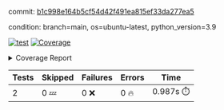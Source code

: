 commit: [b1c998e164b5cf54d42f491ea815ef33da277ea5](https://github.com/rcmdnk/s3-reader/tree/b1c998e164b5cf54d42f491ea815ef33da277ea5)

condition: branch=main, os=ubuntu-latest, python_version=3.9

[![test](https://github.com/rcmdnk/s3-reader/actions/workflows/test.yml/badge.svg)](https://github.com/rcmdnk/s3-reader/actions/runs/9947224604)
<a href="https://github.com/rcmdnk/s3-reader/blob/b1c998e164b5cf54d42f491ea815ef33da277ea5/README.md"><img alt="Coverage" src="https://img.shields.io/badge/Coverage-36%25-red.svg" /></a><details><summary>Coverage Report </summary><table><tr><th>File</th><th>Stmts</th><th>Miss</th><th>Cover</th><th>Missing</th></tr><tbody><tr><td colspan="5"><b>src/s3_reader</b></td></tr><tr><td>&nbsp; &nbsp;<a href="https://github.com/rcmdnk/s3-reader/blob/b1c998e164b5cf54d42f491ea815ef33da277ea5/src/s3_reader/file.py">file.py</a></td><td>89</td><td>60</td><td>33%</td><td><a href="https://github.com/rcmdnk/s3-reader/blob/b1c998e164b5cf54d42f491ea815ef33da277ea5/src/s3_reader/file.py#L59-L62">59&ndash;62</a>, <a href="https://github.com/rcmdnk/s3-reader/blob/b1c998e164b5cf54d42f491ea815ef33da277ea5/src/s3_reader/file.py#L65">65</a>, <a href="https://github.com/rcmdnk/s3-reader/blob/b1c998e164b5cf54d42f491ea815ef33da277ea5/src/s3_reader/file.py#L68-L75">68&ndash;75</a>, <a href="https://github.com/rcmdnk/s3-reader/blob/b1c998e164b5cf54d42f491ea815ef33da277ea5/src/s3_reader/file.py#L78-L80">78&ndash;80</a>, <a href="https://github.com/rcmdnk/s3-reader/blob/b1c998e164b5cf54d42f491ea815ef33da277ea5/src/s3_reader/file.py#L84-L90">84&ndash;90</a>, <a href="https://github.com/rcmdnk/s3-reader/blob/b1c998e164b5cf54d42f491ea815ef33da277ea5/src/s3_reader/file.py#L94-L98">94&ndash;98</a>, <a href="https://github.com/rcmdnk/s3-reader/blob/b1c998e164b5cf54d42f491ea815ef33da277ea5/src/s3_reader/file.py#L103-L148">103&ndash;148</a>, <a href="https://github.com/rcmdnk/s3-reader/blob/b1c998e164b5cf54d42f491ea815ef33da277ea5/src/s3_reader/file.py#L151-L165">151&ndash;165</a></td></tr><tr><td><b>TOTAL</b></td><td><b>94</b></td><td><b>60</b></td><td><b>36%</b></td><td>&nbsp;</td></tr></tbody></table></details>

| Tests | Skipped | Failures | Errors | Time |
| ----- | ------- | -------- | -------- | ------------------ |
| 2 | 0 :zzz: | 0 :x: | 0 :fire: | 0.987s :stopwatch: |

